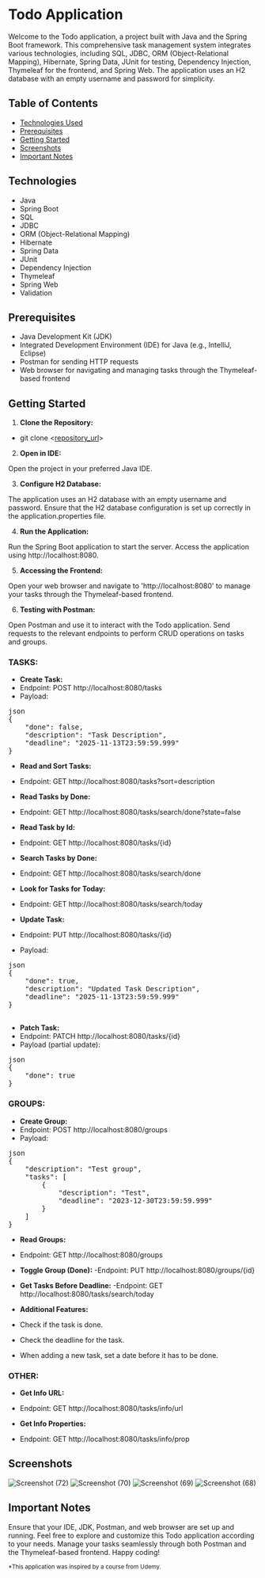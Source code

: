 
# Todo Application
Welcome to the Todo application, a project built with Java and the Spring Boot framework. This comprehensive task management system integrates various technologies, including SQL, JDBC, ORM (Object-Relational Mapping), Hibernate, Spring Data, JUnit for testing, Dependency Injection, Thymeleaf for the frontend, and Spring Web. The application uses an H2 database with an empty username and password for simplicity.

## Table of Contents
- [Technologies Used](#Technologies-Used)
- [Prerequisites](#Prerequisites)
- [Getting Started](#Getting-Started)
- [Screenshots](#Screenshots)
- [Important Notes](#Important-Notes)

## Technologies
- Java
- Spring Boot
- SQL
- JDBC
- ORM (Object-Relational Mapping)
- Hibernate
- Spring Data
- JUnit
- Dependency Injection
- Thymeleaf
- Spring Web
- Validation

## Prerequisites
- Java Development Kit (JDK)
- Integrated Development Environment (IDE) for Java (e.g., IntelliJ, Eclipse)
- Postman for sending HTTP requests
- Web browser for navigating and managing tasks through the Thymeleaf-based frontend

## Getting Started
1. **Clone the Repository:**
- git clone <[repository_url](https://github.com/rvdxk/todo-app)>

2. **Open in IDE:**

Open the project in your preferred Java IDE.

3. **Configure H2 Database:**

The application uses an H2 database with an empty username and password. 
Ensure that the H2 database configuration is set up correctly in the application.properties file.

4. **Run the Application:**

Run the Spring Boot application to start the server. Access the application using http://localhost:8080.


5. **Accessing the Frontend:**

Open your web browser and navigate to 'http://localhost:8080' to manage your tasks through the Thymeleaf-based frontend.


6. **Testing with Postman:**

Open Postman and use it to interact with the Todo application. Send requests to the relevant endpoints to perform CRUD operations on tasks and groups.

### TASKS:

- **Create Task:**
- Endpoint: POST http://localhost:8080/tasks
- Payload:
<pre>
json
{
    "done": false,
    "description": "Task Description",
    "deadline": "2025-11-13T23:59:59.999"
}
</pre>

- **Read and Sort Tasks:**
- Endpoint: GET http://localhost:8080/tasks?sort=description

- **Read Tasks by Done:**
- Endpoint: GET http://localhost:8080/tasks/search/done?state=false

- **Read Task by Id:**
- Endpoint: GET http://localhost:8080/tasks/{id}

- **Search Tasks by Done:**
- Endpoint: GET http://localhost:8080/tasks/search/done

- **Look for Tasks for Today:**
- Endpoint: GET http://localhost:8080/tasks/search/today

- **Update Task:**
- Endpoint: PUT http://localhost:8080/tasks/{id}
- Payload:
<pre>
json
{
    "done": true,
    "description": "Updated Task Description",
    "deadline": "2025-11-13T23:59:59.999"
}
  </pre>
  
-  **Patch Task:**
- Endpoint: PATCH http://localhost:8080/tasks/{id}
- Payload (partial update):
<pre>
json
{
    "done": true
}
</pre>

### GROUPS:

- **Create Group:**
- Endpoint: POST http://localhost:8080/groups
- Payload:
<pre>
json
{
    "description": "Test group",
    "tasks": [
        {
            "description": "Test",
            "deadline": "2023-12-30T23:59:59.999"
        }
    ]
}
</pre>

- **Read Groups:**
- Endpoint: GET http://localhost:8080/groups

- **Toggle Group (Done):**
-Endpoint: PUT http://localhost:8080/groups/{id}

- **Get Tasks Before Deadline:**
-Endpoint: GET http://localhost:8080/tasks/search/today

- **Additional Features:**
- Check if the task is done.
- Check the deadline for the task.
- When adding a new task, set a date before it has to be done.

### OTHER:
  
- **Get Info URL:**
- Endpoint: GET http://localhost:8080/tasks/info/url

- **Get Info Properties:**
- Endpoint: GET http://localhost:8080/tasks/info/prop

## Screenshots

![Screenshot (72)](https://github.com/rvdxk/todo-app/assets/136000622/ad963c32-d66b-4020-8da0-7bdb92b879da)
![Screenshot (70)](https://github.com/rvdxk/todo-app/assets/136000622/9a83188c-1154-439d-9795-c3b5faf5697c)
![Screenshot (69)](https://github.com/rvdxk/todo-app/assets/136000622/370ea919-b2cb-45e7-b948-3c2a92b32396)
![Screenshot (68)](https://github.com/rvdxk/todo-app/assets/136000622/8328e812-90f8-4b1a-8e4a-cb3d27199a65)

## Important Notes
Ensure that your IDE, JDK, Postman, and web browser are set up and running.
Feel free to explore and customize this Todo application according to your needs. Manage your tasks seamlessly through both Postman and the Thymeleaf-based frontend. Happy coding!

<sup>*This application was inspired by a course from Udemy.<sup>
